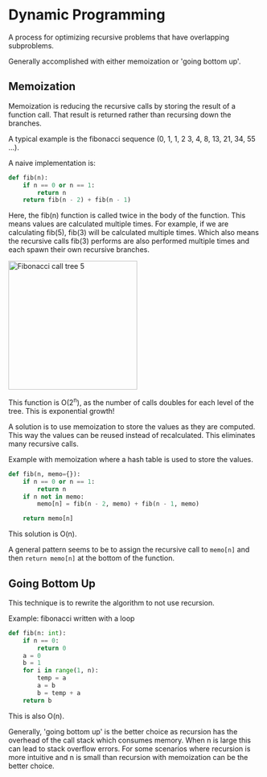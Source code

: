 # Dynamic Programming

A process for optimizing recursive problems that have overlapping subproblems.

Generally accomplished with either memoization or 'going bottom up'.

## Memoization 

Memoization is reducing the recursive calls by storing the result of a function call. That result is returned rather than recursing down the branches.

A typical example is the fibonacci sequence (0, 1, 1, 2 3, 4, 8, 13, 21, 34, 55 ...).

A naive implementation is:
```python
def fib(n):
    if n == 0 or n == 1:
        return n
    return fib(n - 2) + fib(n - 1)
```
Here, the fib(n) function is called twice in the body of the function. This means values are calculated multiple times. For example, if we are calculating fib(5), fib(3) will be calculated multiple times. Which also means the recursive calls fib(3) performs are also performed multiple times and each spawn their own recursive branches.

<a title="Ybungalobill, Public domain, via Wikimedia Commons" href="https://commons.wikimedia.org/wiki/File:Fibonacci_call_tree_5.gif"><img width="256" alt="Fibonacci call tree 5" src="https://upload.wikimedia.org/wikipedia/commons/1/1a/Fibonacci_call_tree_5.gif"></a>

This function is O(2<sup>n</sup>), as the number of calls doubles for each level of the tree. This is exponential growth! 

A solution is to use memoization to store the values as they are computed. This way the values can be reused instead of recalculated. This eliminates many recursive calls.

Example with memoization where a hash table is used to store the values.
```python
def fib(n, memo={}):
    if n == 0 or n == 1:
        return n
    if n not in memo:
        memo[n] = fib(n - 2, memo) + fib(n - 1, memo)

    return memo[n]
```
This solution is O(n).

A general pattern seems to be to assign the recursive call to `memo[n]` and then `return memo[n]` at the bottom of the function.

## Going Bottom Up
This technique is to rewrite the algorithm to not use recursion.

Example: fibonacci written with a loop
```python
def fib(n: int):
    if n == 0:
        return 0
    a = 0
    b = 1
    for i in range(1, n):
        temp = a
        a = b
        b = temp + a
    return b
```
This is also O(n).  

Generally, 'going bottom up' is the better choice as recursion has the overhead of the call stack which consumes memory. When n is large this can lead to stack overflow errors. For some scenarios where recursion is more intuitive and n is small than recursion with memoization can be the better choice.
